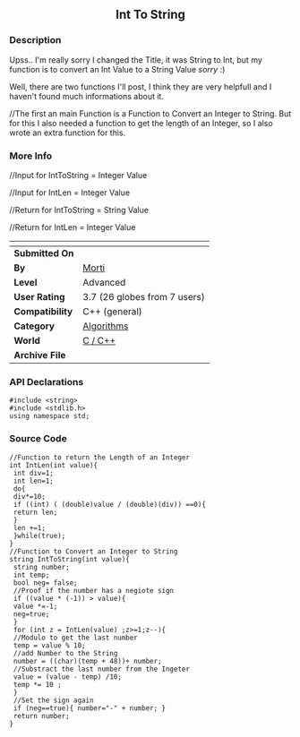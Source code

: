 ﻿<div align="center">

## Int  To String


</div>

### Description

Upss.. I'm really sorry I changed the Title, it was String to Int, but my function is to convert an Int Value to a String Value *sorry* :)

Well, there are two functions I'll post, I think they are very helpfull and I haven't found much informations about it.

//The first an main Function is a Function to Convert an Integer to String. But for this I also needed a function to get the length of an Integer, so I also wrote an extra function for this.
 
### More Info
 
//Input for IntToString = Integer Value

//Input for IntLen = Integer Value

//Return for IntToString = String Value

//Return for IntLen = Integer Value


<span>             |<span>
---                |---
**Submitted On**   |
**By**             |[Morti](https://github.com/Planet-Source-Code/PSCIndex/blob/master/ByAuthor/morti.md)
**Level**          |Advanced
**User Rating**    |3.7 (26 globes from 7 users)
**Compatibility**  |C\+\+ \(general\)
**Category**       |[Algorithms](https://github.com/Planet-Source-Code/PSCIndex/blob/master/ByCategory/algorithms__3-29.md)
**World**          |[C / C\+\+](https://github.com/Planet-Source-Code/PSCIndex/blob/master/ByWorld/c-c.md)
**Archive File**   |[](https://github.com/Planet-Source-Code/morti-int-to-string__3-8216/archive/master.zip)

### API Declarations

```
#include <string>
#include <stdlib.h>
using namespace std;
```


### Source Code

```
//Function to return the Length of an Integer
int IntLen(int value){
 int div=1;
 int len=1;
 do{
 div*=10;
 if ((int) ( (double)value / (double)(div)) ==0){
 return len;
 }
 len +=1;
 }while(true);
}
//Function to Convert an Integer to String
string IntToString(int value){
 string number;
 int temp;
 bool neg= false;
 //Proof if the number has a negiote sign
 if ((value * (-1)) > value){
 value *=-1;
 neg=true;
 }
 for (int z = IntLen(value) ;z>=1;z--){
 //Modulo to get the last number
 temp = value % 10;
 //add Number to the String
 number = ((char)(temp + 48))+ number;
 //Substract the last number from the Ingeter
 value = (value - temp) /10;
 temp *= 10 ;
 }
 //Set the sign again
 if (neg==true){ number="-" + number; }
 return number;
}
```

